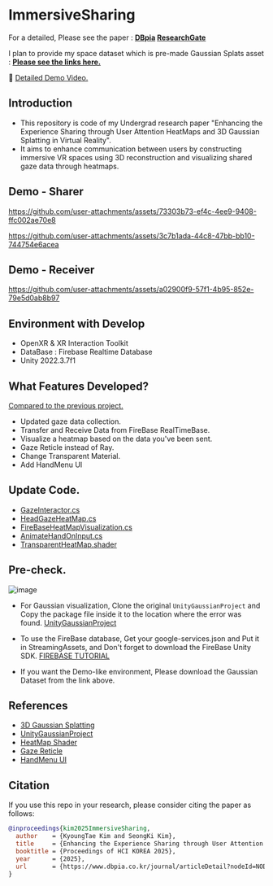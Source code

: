 # ImmersiveSharing
For a detailed, Please see the paper : **[DBpia](https://www.dbpia.co.kr/journal/articleDetail?nodeId=NODE12131686) [ResearchGate](https://www.researchgate.net/publication/388960582_Enhancing_the_Experience_Sharing_through_User_Attention_HeatMaps_and_3D_Gaussian_Splatting_in_Virtual_Reality)**

I plan to provide my space dataset which is pre-made Gaussian Splats asset : **[Please see the links here.](https://drive.google.com/drive/folders/1rA-D_rgtHcfP4HGZrl52wFrA_k-gpFRK?usp=sharing)**

🎥 [Detailed Demo Video.](https://www.youtube.com/watch?v=FXJdRBDzgeY)

## Introduction
- This repository is code of my Undergrad research paper "Enhancing the Experience Sharing through User Attention HeatMaps and 3D Gaussian Splatting in Virtual Reality".
- It aims to enhance communication between users by constructing immersive VR spaces using 3D reconstruction and visualizing shared gaze data through heatmaps.

## Demo - Sharer
https://github.com/user-attachments/assets/73303b73-ef4c-4ee9-9408-ffc002ae70e8

https://github.com/user-attachments/assets/3c7b1ada-44c8-47bb-bb10-744754e6acea

## Demo - Receiver
https://github.com/user-attachments/assets/a02900f9-57f1-4b95-852e-79e5d0ab8b97


 ## Environment with Develop
- OpenXR & XR Interaction Toolkit
- DataBase : Firebase Realtime Database
- Unity 2022.3.7f1

 ## What Features Developed?
 [Compared to the previous project.](https://youtu.be/bYPWlAqcOMY)
- Updated gaze data collection.
- Transfer and Receive Data from FireBase RealTimeBase.
- Visualize a heatmap based on the data you've been sent.
- Gaze Reticle instead of Ray.
- Change Transparent Material.
- Add HandMenu UI

 ## Update Code.
- [GazeInteractor.cs](https://github.com/expirl/ImmersiveSharing/blob/main/Assets/GazeInteraction/Scripts/GazeInteractor.cs)
- [HeadGazeHeatMap.cs](https://github.com/expirl/ImmersiveSharing/blob/main/Assets/Scripts/HeadGaze/HeadGazeHeatmap.cs)
- [FireBaseHeatMapVisualization.cs](https://github.com/expirl/ImmersiveSharing/blob/main/Assets/Scripts/Firebase/FirebaseHeatmapVisualization.cs)
- [AnimateHandOnInput.cs](https://github.com/expirl/ImmersiveSharing/blob/main/Assets/Scripts/AnimateHandOnInput.cs)
- [TransparentHeatMap.shader](https://github.com/expirl/ImmersiveSharing/blob/main/Assets/Shader/TransparentHeatMap.shader)

 ## Pre-check.
![image](https://github.com/user-attachments/assets/977cf570-8976-47ab-9cbd-bd33bd1e15d3)

- For Gaussian visualization, Clone the original `UnityGaussianProject` and Copy the package file inside it to the location where the error was found. [UnityGaussianProject](https://github.com/aras-p/UnityGaussianSplatting)

- To use the FireBase database, Get your google-services.json and Put it in StreamingAssets, and Don't forget to download the FireBase Unity SDK. [FIREBASE TUTORIAL](https://www.youtube.com/watch?v=hAa5exkTsKI&t=344s)

- If you want the Demo-like environment, Please download the Gaussian Dataset from the link above.

 ## References
- [3D Gaussian Splatting](https://github.com/graphdeco-inria/gaussian-splatting)
- [UnityGaussianProject](https://github.com/aras-p/UnityGaussianSplatting)
- [HeatMap Shader](https://github.com/ericalbers/UnityHeatmapShader?tab=readme-ov-file)
- [Gaze Reticle](https://assetstore.unity.com/packages/tools/camera/vr-gaze-interaction-system-241337)
- [HandMenu UI](https://www.youtube.com/watch?v=6PSLfRsN89g)

 ## Citation
 If you use this repo in your research, please consider citing the paper as follows:
```bibtex
@inproceedings{kim2025ImmersiveSharing,
  author    = {KyoungTae Kim and SeongKi Kim},
  title     = {Enhancing the Experience Sharing through User Attention HeatMaps and 3D Gaussian Splatting in Virtual Reality},
  booktitle = {Proceedings of HCI KOREA 2025},
  year      = {2025},
  url       = {https://www.dbpia.co.kr/journal/articleDetail?nodeId=NODE12131686},
}
